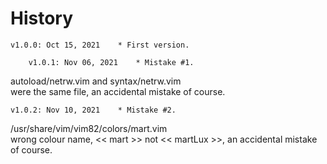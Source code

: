 # History

	v1.0.0: Oct 15, 2021	* First version.

        v1.0.1: Nov 06, 2021    * Mistake #1. 
autoload/netrw.vim and syntax/netrw.vim \
were the same file, an accidental mistake of course.

	v1.0.2: Nov 10, 2021	* Mistake #2.
/usr/share/vim/vim82/colors/mart.vim \
wrong colour name,  << mart >>  not  << martLux >>, an  accidental mistake of 
course.
